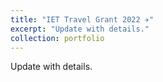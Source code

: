 ```yaml
---
title: "IET Travel Grant 2022 ✈️"
excerpt: "Update with details."
collection: portfolio
---
```


Update with details.

